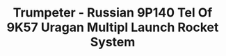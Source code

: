 ---
layout: product
title: "Trumpeter - Russian 9P140 Tel Of 9K57 Uragan Multipl Launch Rocket System"
price: "13500" 
desc: "N/A"
img_path: "/assets/img/TRU01026.jpg"
brand: "N/A"
available: false
special_offer: false
new: false
soon: false
cat: "010000"
subcat: "013400"
subsubcat: "0N/A"
sifra: "TRU01026"
popular: false
---